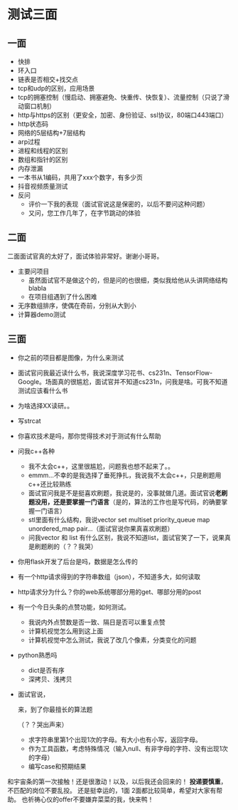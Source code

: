 # 测试三面



## 一面

- 快排
- 环入口
- 链表是否相交+找交点
- tcp和udp的区别，应用场景
- tcp的拥塞控制（慢启动、拥塞避免、快重传、快恢复）、流量控制（只说了滑动窗口机制）
- http与https的区别（更安全，加密、身份验证、ssl协议，80端口443端口）
- http状态码
- 网络的5层结构+7层结构
- arp过程
- 进程和线程的区别
- 数组和指针的区别
- 内存泄漏
- 一本书从1编码，共用了xxx个数字，有多少页
- 抖音视频质量测试
- 反问
  - 评价一下我的表现（面试官说这是保密的，以后不要问这种问题）
  - 又问，您工作几年了，在字节跳动的体验

## 二面

二面面试官真的太好了，面试体验非常好。谢谢小哥哥。

- 主要问项目
  - 虽然面试官不是做这个的，但是问的也很细，类似我给他从头讲网络结构blabla
  - 在项目组遇到了什么困难
- 无序数组排序，使偶在奇前，分别从大到小
- 计算器demo测试

## 三面

- 你之前的项目都是图像，为什么来测试

- 面试官问我最近读什么书，我说深度学习花书、cs231n、TensorFlow-Google。场面真的很尴尬，面试官并不知道cs231n，问我是啥。可我不知道测试应该看什么书

- 为啥选择XX读研。。 

- 写strcat 

- 你喜欢技术是吗，那你觉得技术对于测试有什么帮助

- 问我c++各种

  - 我不太会c++，这里很尴尬，问题我也想不起来了。。
  - emmm...不幸的是我选择了垂死挣扎，我说我不太会c++，只是刷题用c++还比较熟练
  - 面试官问我是不是挺喜欢刷题，我说是的，没事就做几道。面试官说**老刷题没用，还是要掌握一门语言**（是的，算法的工作也是写代码，的确要掌握一门语言）
  - stl里面有什么结构，我说vector set multiset priority_queue map unordered_map pair...（面试官说你果真喜欢刷题）
  - 问我vector 和 list 有什么区别，我说不知道list，面试官笑了一下，说果真是刷题刷的（？？我哭）

- 你用flask开发了后台是吗，数据是怎么传的

- 有一个http请求得到的字符串数组（json），不知道多大，如何读取

- http请求分为什么？你的web系统哪部分用的get、哪部分用的post

- 有一个今日头条的点赞功能，如何测试。

  - 我说内外点赞数是否一致、隔日是否可以重复点赞
  - 计算机视觉怎么用到这上面
  - 计算机视觉中怎么测试，我说了改几个像素，分类变化的问题

- python熟悉吗

  - dict是否有序
  - 深拷贝、浅拷贝

- 面试官说，

  来，到了你最擅长的算法题

  （？？哭出声来）

  - 求字符串里第1个出现1次的字母。有大小也有小写，返回字母。
  - 作为工具函数，考虑特殊情况（输入null、有非字母的字符、没有出现1次的字母）
  - 编写case和预期结果

和宇宙条的第一次接触！还是很激动！以及，以后我还会回来的！
**投递要慎重**，不匹配的岗位不要乱投。
还是挺幸运的，1面 2面都比较简单，希望对大家有帮助。
也祈祷心仪的offer不要嫌弃菜菜的我，快来鸭！